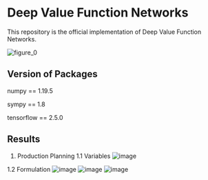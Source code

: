 # Deep Value Function Networks

This repository is the official implementation of Deep Value Function Networks. 

![figure_0](https://user-images.githubusercontent.com/105804347/169448524-932f1486-e376-4a8c-965a-4860e0c83ea0.jpg)

## Version of Packages

numpy == 1.19.5

sympy == 1.8

tensorflow == 2.5.0

## Results

1. Production Planning
  1.1 Variables
  ![image](https://user-images.githubusercontent.com/105804347/170273250-c4b2a84a-8dce-4ed3-b591-e010840acbb0.png)
  
  1.2 Formulation
  ![image](https://user-images.githubusercontent.com/105804347/170273372-077b7bff-16b6-48ae-9300-dd0a386be94c.png)
  ![image](https://user-images.githubusercontent.com/105804347/170273394-73a84f1d-e237-4f06-9496-f8a3d0f9491e.png)
  ![image](https://user-images.githubusercontent.com/105804347/170273459-6d7d85fa-9acb-4ba4-80c4-a21b048d4fd7.png)

  
  
